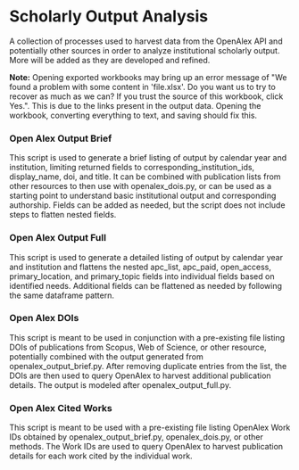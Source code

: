 # Scholarly Output Analysis

A collection of processes used to harvest data from the OpenAlex API and potentially other sources in order to analyze institutional scholarly output. More will be added as they are developed and refined.

**Note:** Opening exported workbooks may bring up an error message of "We found a problem with some content in 'file.xlsx'. Do you want us to try to recover as much as we can? If you trust the source of this workbook, click Yes.". This is due to the links present in the output data. Opening the workbook, converting everything to text, and saving should fix this.

### Open Alex Output Brief
This script is used to generate a brief listing of output by calendar year and institution, limiting returned fields to corresponding_institution_ids, display_name, doi, and title. It can be combined with publication lists from other resources to then use with openalex_dois.py, or can be used as a starting point to understand basic institutional output and corresponding authorship. Fields can be added as needed, but the script does not include steps to flatten nested fields.

### Open Alex Output Full
This script is used to generate a detailed listing of output by calendar year and institution and flattens the nested apc_list, apc_paid, open_access, primary_location, and primary_topic fields into individual fields based on identified needs. Additional fields can be flattened as needed by following the same dataframe pattern.

### Open Alex DOIs
This script is meant to be used in conjunction with a pre-existing file listing DOIs of publications from Scopus, Web of Science, or other resource, potentially combined with the output generated from openalex_output_brief.py. After removing duplicate entries from the list, the DOIs are then used to query OpenAlex to harvest additional publication details. The output is modeled after openalex_output_full.py.

### Open Alex Cited Works
This script is meant to be used with a pre-existing file listing OpenAlex Work IDs obtained by openalex_output_brief.py, openalex_dois.py, or other methods. The Work IDs are used to query OpenAlex to harvest publication details for each work cited by the individual work.
